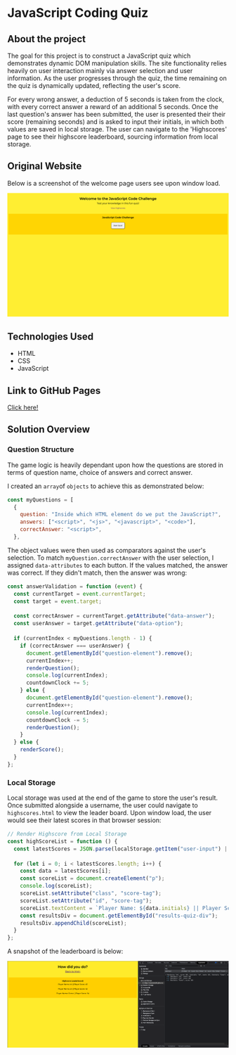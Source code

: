 # JavaScript Coding Quiz

## About the project

The goal for this project is to construct a JavaScript quiz which demonstrates dynamic DOM manipulation skills. The site functionality relies heavily on user interaction mainly via answer selection and user information. As the user progresses through the quiz, the time remaining on the quiz is dynamically updated, reflecting the user's score.

For every wrong answer, a deduction of 5 seconds is taken from the clock, with every correct answer a reward of an additional 5 seconds. Once the last question's answer has been submitted, the user is presented their their score (remaining seconds) and is asked to input their initials, in which both values are saved in local storage. The user can navigate to the 'Highscores' page to see their highscore leaderboard, sourcing information from local storage.

## Original Website

Below is a screenshot of the welcome page users see upon window load.

![Original Website](/assets/images/main-page-record-load.png)

## Technologies Used

- HTML
- CSS
- JavaScript

## Link to GitHub Pages

[Click here!](https://conorjkelly96.github.io/javascript-code-quiz/)

## Solution Overview

### Question Structure

The game logic is heavily dependant upon how the questions are stored in terms of question name, choice of answers and correct answer.

I created an `array`of `objects` to achieve this as demonstrated below:

```javascript
const myQuestions = [
  {
    question: "Inside which HTML element do we put the JavaScript?",
    answers: ["<script>", "<js>", "<javascript>", "<code>"],
    correctAnswer: "<script>",
  },
```

The object values were then used as comparators against the user's selection. To match `myQuestion.correctAnswer` with the user selection, I assigned `data-attributes` to each button. If the values matched, the answer was correct. If they didn't match, then the answer was wrong:

```javascript
const answerValidation = function (event) {
  const currentTarget = event.currentTarget;
  const target = event.target;

  const correctAnswer = currentTarget.getAttribute("data-answer");
  const userAnswer = target.getAttribute("data-option");

  if (currentIndex < myQuestions.length - 1) {
    if (correctAnswer === userAnswer) {
      document.getElementById("question-element").remove();
      currentIndex++;
      renderQuestion();
      console.log(currentIndex);
      countdownClock += 5;
    } else {
      document.getElementById("question-element").remove();
      currentIndex++;
      console.log(currentIndex);
      countdownClock -= 5;
      renderQuestion();
    }
  } else {
    renderScore();
  }
};
```

### Local Storage

Local storage was used at the end of the game to store the user's result. Once submitted alongside a username, the user could navigate to `highscores.html` to view the leader board. Upon window load, the user would see their latest scores in that browser session:

```javascript
// Render Highscore from Local Storage
const highScoreList = function () {
  const latestScores = JSON.parse(localStorage.getItem("user-input") || "[]");

  for (let i = 0; i < latestScores.length; i++) {
    const data = latestScores[i];
    const scoreList = document.createElement("p");
    console.log(scoreList);
    scoreList.setAttribute("class", "score-tag");
    scoreList.setAttribute("id", "score-tag");
    scoreList.textContent = `Player Name: ${data.initials} || Player Score: ${data.score}`;
    const resultsDiv = document.getElementById("results-quiz-div");
    resultsDiv.appendChild(scoreList);
  }
};
```

A snapshot of the leaderboard is below:

![Local Storage](assets/images/localstorage.png)
